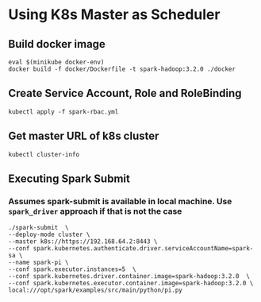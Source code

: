 # Using K8s Master as Scheduler

## Build docker image
```
eval $(minikube docker-env)
docker build -f docker/Dockerfile -t spark-hadoop:3.2.0 ./docker
```

## Create Service Account, Role and RoleBinding
```
kubectl apply -f spark-rbac.yml
```

## Get master URL of k8s cluster
```
kubectl cluster-info
```

## Executing Spark Submit
### Assumes spark-submit is available in local machine. Use `spark_driver` approach if that is not the case
```
./spark-submit  \
--deploy-mode cluster \
--master k8s://https://192.168.64.2:8443 \
--conf spark.kubernetes.authenticate.driver.serviceAccountName=spark-sa \
--name spark-pi \
--conf spark.executor.instances=5  \
--conf spark.kubernetes.driver.container.image=spark-hadoop:3.2.0  \
--conf spark.kubernetes.executor.container.image=spark-hadoop:3.2.0 \ 
local:///opt/spark/examples/src/main/python/pi.py
```
